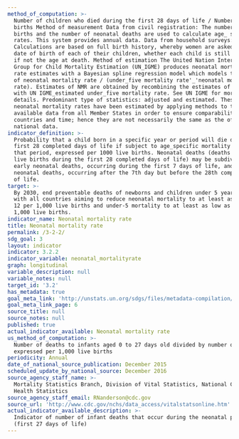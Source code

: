 ```yaml
---
method_of_computation: >-
  Number of children who died during the first 28 days of life / Number of live
  births Method of measurement Data from civil registration: The number of live
  births and the number of neonatal deaths are used to calculate age_ specific
  rates. This system provides annual data. Data from household surveys:
  Calculations are based on full birth history, whereby women are asked for the
  date of birth of each of their children, whether each child is still alive and
  if not the age at death. Method of estimation The United Nation Inter_agency
  Group for Child Mortality Estimation (UN_IGME) produces neonatal mortality
  rate estimates with a Bayesian spline regression model which models the ratio
  of neonatal mortality rate / (under_five mortality rate'_'neonatal mortality
  rate). Estimates of NMR are obtained by recombining the estimates of the ratio
  with UN IGME_estimated under_five mortality rate. See UN IGME for more
  details. Predominant type of statistics: adjusted and estimated. These
  neonatal mortality rates have been estimated by applying methods to the
  available data from all Member States in order to ensure comparability across
  countries and time; hence they are not necessarily the same as the official
  national data.
indicator_definition: >-
  Probability that a child born in a specific year or period will die during the
  first 28 completed days of life if subject to age_specific mortality rates of
  that period, expressed per 1000 live births. Neonatal deaths (deaths among
  live births during the first 28 completed days of life) may be subdivided into
  early neonatal deaths, occurring during the first 7 days of life, and late
  neonatal deaths, occurring after the 7th day but before the 28th completed day
  of life.
target: >-
  By 2030, end preventable deaths of newborns and children under 5 years of age,
  with all countries aiming to reduce neonatal mortality to at least as low as
  12 per 1,000 live births and under-5 mortality to at least as low as 25 per
  1,000 live births.
indicator_name: Neonatal mortality rate
title: Neonatal mortality rate
permalink: /3-2-2/
sdg_goal: 3
layout: indicator
indicator: 3.2.2
indicator_variable: neonatal_mortalityrate
graph: longitudinal
variable_description: null
variable_notes: null
target_id: '3.2'
has_metadata: true
goal_meta_link: 'http://unstats.un.org/sdgs/files/metadata-compilation/Metadata-Goal-3.pdf'
goal_meta_link_page: 6
source_title: null
source_notes: null
published: true
actual_indicator_available: Neonatal mortality rate
us_method_of_computation: >-
  Number of deaths to infants aged 0 to 27 days old divided by number of births,
  expressed per 1,000 live births
periodicity: Annual
date_of_national_source_publication: December 2015
scheduled_update_by_national_source: December 2016
source_agency_staff_name: >-
  Mortality Statistics Branch, Division of Vital Statistics, National Center for
  Health Statistics
source_agency_staff_email: RNanderson@cdc.gov
source_url: 'http://www.cdc.gov/nchs/data_access/vitalstatsonline.htm'
actual_indicator_available_description: >-
  Indicator of number of infant deaths that occur during the neonatal period
  (first 27 days of life)
---
```

